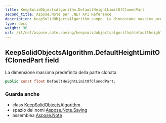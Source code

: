 ```yaml
---
title: KeepSolidObjectsAlgorithm.DefaultHeightLimitOfClonedPart
second_title: Aspose.Note per .NET API Reference
description: KeepSolidObjectsAlgorithm campo. La dimensione massima predefinita della parte clonata.
type: docs
weight: 30
url: /it/net/aspose.note.saving/keepsolidobjectsalgorithm/defaultheightlimitofclonedpart/
---
```

## KeepSolidObjectsAlgorithm.DefaultHeightLimitOfClonedPart field

La dimensione massima predefinita della parte clonata.

```csharp
public const float DefaultHeightLimitOfClonedPart;
```

### Guarda anche

* class [KeepSolidObjectsAlgorithm](../)
* spazio dei nomi [Aspose.Note.Saving](../../keepsolidobjectsalgorithm/)
* assemblea [Aspose.Note](../../../)


